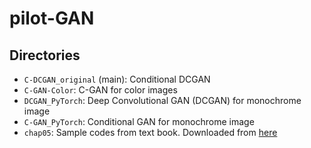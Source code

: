 # pilot-GAN

## Directories
- `C-DCGAN_original` (main): Conditional DCGAN
- `C-GAN-Color`: C-GAN for color images
- `DCGAN_PyTorch`: Deep Convolutional GAN (DCGAN) for monochrome image
- `C-GAN_PyTorch`: Conditional GAN for monochrome image
- `chap05`: Sample codes from text book. Downloaded from [here](https://www.shuwasystem.co.jp/support/7980html/6464.html)